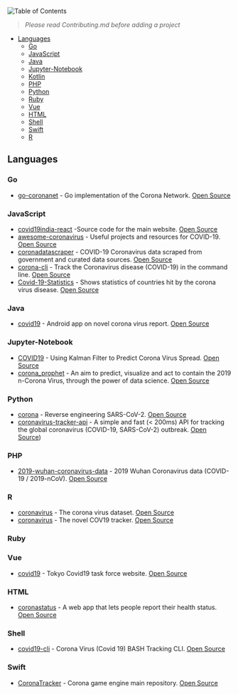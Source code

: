 ![Table of Contents](https://raw.githubusercontent.com/morelmiles/Awesome-COVID19-projects/master/images/table_of_contents.png)

> _Please read Contributing.md before adding a project_

- [Languages](#languages)
  - [Go](#go)
  - [JavaScript](#javascript)
  - [Java](#java)
  - [Jupyter-Notebook](#jupyter-notebook)
  - [Kotlin](#kotlin)
  - [PHP](#php)
  - [Python](#python)
  - [Ruby](#ruby)
  - [Vue](#vue)
  - [HTML](#html)
  - [Shell](#shell)
  - [Swift](#swift)
  - [R](#r)
    >

## Languages

### Go

- [go-coronanet](https://github.com/coronanet/go-coronanet) - Go implementation of the Corona Network. [Open Source](N/A)

### JavaScript

- [covid19india-react](https://github.com/covid1919india-react) -Source code for the main website. [Open Source](MIT)
- [awesome-coronavirus](https://github.com/soroushchehresa/awesome-coronavirus) - Useful projects and resources for COVID-19. [Open Source](MIT)
- [coronadatascraper](https://github.com/covidatlas/coronadatascraper) - COVID-19 Coronavirus data scraped from government and curated data sources. [Open Source](BSD-2-Clause)
- [corona-cli](https://github.com/ahmadawais/corona-cli) - Track the Coronavirus disease (COVID-19) in the command line. [Open Source](MIT)
- [Covid-19-Statistics](https://github.com/Big-Zude/Covid-19-Statistics) - Shows statistics of countries hit by the corona virus disease. [Open Source](MIT)

### Java

- [covid19](https://github.com/the-game-code/covid19) - Android app on novel corona virus report. [Open Source](N/A)

### Jupyter-Notebook

- [COVID19](https://github.com/Rank23/COVID19) - Using Kalman Filter to Predict Corona Virus Spread. [Open Source](MIT)
- [corona_prophet](https://github.com/EXYNOS-999/corona_prophet) - An aim to predict, visualize and act to contain the 2019 n-Corona Virus, through the power of data science. [Open Source](N/A)

### Python

- [corona](https://github.com/geohot/corona) - Reverse engineering SARS-CoV-2. [Open Source](N/A)
- [coronavirus-tracker-api](https://github.com/ExpDev07/coronavirus-tracker-api) - A simple and fast (< 200ms) API for tracking the global coronavirus (COVID-19, SARS-CoV-2) outbreak. [Open Source](GPL-3.0))

### PHP

- [2019-wuhan-coronavirus-data](https://github.com/globalcitizen/2019-wuhan-coronavirus-data) - 2019 Wuhan Coronavirus data (COVID-19 / 2019-nCoV). [Open Source](GPL-3.0)

### R

- [coronavirus](https://github.com/RamiKrispin/coronavirus) - The corona virus dataset. [Open Source](N/A)
- [coronavirus](https://github.com/JohnCoene/coronavirus) - The novel COV19 tracker. [Open Source](N/A)

### Ruby

### Vue

- [covid19](https://github.com/tokyo-metropolitan-gov/covid9) - Tokyo Covid19 task force website. [Open Source](MIT)

### HTML

- [coronastatus](https://github.com/BustByte/coronastatus) - A web app that lets people report their health status. [Open Source](MIT)

### Shell

- [covid19-cli](https://github.com/garrylachman/covid19-cli) - Corona Virus (Covid 19) BASH Tracking CLI. [Open Source](MIT)

### Swift

- [CoronaTracker](https://github.com/mhdhejazi/CoronaTracker) - Corona game engine main repository. [Open Source](GPL-3.0)
